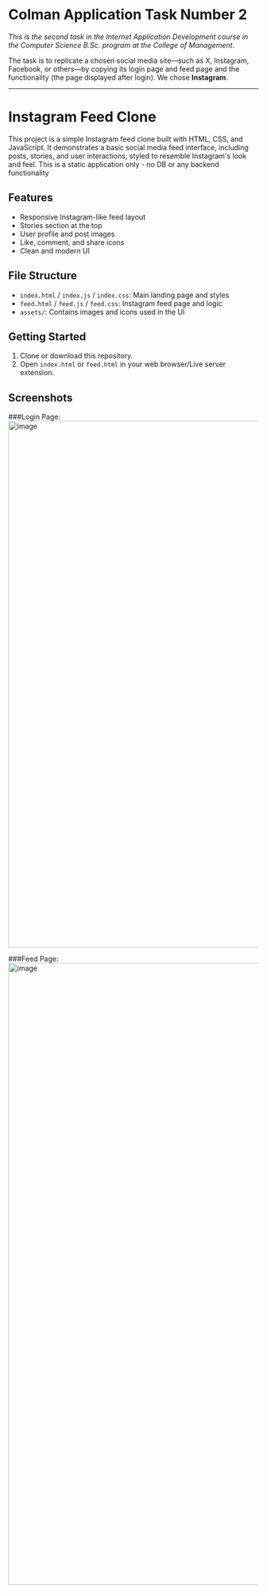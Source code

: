 # Colman Application Task Number 2

*This is the second task in the Internet Application Development course in the Computer Science B.Sc. program at the College of Management.*

The task is to replicate a chosen social media site—such as X, Instagram, Facebook, or others—by copying its login page and feed page and the functionality (the page displayed after login). We chose **Instagram**.

---

# Instagram Feed Clone

This project is a simple Instagram feed clone built with HTML, CSS, and JavaScript. It demonstrates a basic social media feed interface, including posts, stories, and user interactions, styled to resemble Instagram's look and feel.
This is a static application only - no DB or any backend functionality 

## Features
- Responsive Instagram-like feed layout
- Stories section at the top
- User profile and post images
- Like, comment, and share icons
- Clean and modern UI

## File Structure
- `index.html` / `index.js` / `index.css`: Main landing page and styles
- `feed.html` / `feed.js` / `feed.css`: Instagram feed page and logic
- `assets/`: Contains images and icons used in the UI

## Getting Started
1. Clone or download this repository.
2. Open `index.html` or `feed.html` in your web browser/Live server extension.

## Screenshots
###Login Page:
<img width="1863" height="1060" alt="image" src="https://github.com/user-attachments/assets/029c7771-82a4-4bfc-87a0-3f46ea2352cd" />

###Feed Page:
<img width="2511" height="1252" alt="image" src="https://github.com/user-attachments/assets/fbac9132-8272-4ac9-ad45-dac279ed2f49" />

